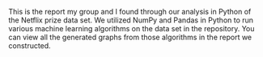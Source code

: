 This is the report my group and I found through our analysis in Python of the Netflix prize data set. 
We utilized NumPy and Pandas in Python to run various machine learning algorithms on the data set in the repository. 
You can view all the generated graphs from those algorithms in the report we constructed.
